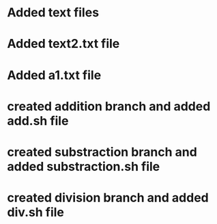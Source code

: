 # Added text files
# Added text2.txt file
# Added a1.txt file
# created addition branch and added add.sh file
# created substraction branch and added substraction.sh file
# created division branch and added div.sh file

